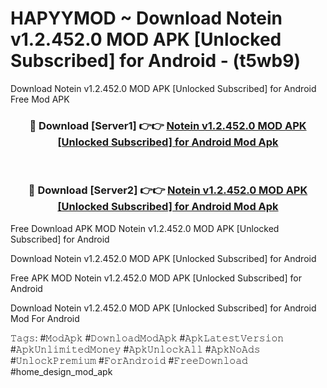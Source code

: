 # HAPYYMOD ~ Download Notein v1.2.452.0 MOD APK [Unlocked Subscribed] for Android - (t5wb9)
Download Notein v1.2.452.0 MOD APK [Unlocked Subscribed] for Android Free Mod APK

<div align="center">
<h3>🔴 Download [Server1] 👉👉 <a href="https://apk-comot.site?title=Notein_v1.2.452.0_MOD_APK_[Unlocked_Subscribed]_for_Android">Notein v1.2.452.0 MOD APK [Unlocked Subscribed] for Android Mod Apk</a></h3><br>

<h3>🔴 Download [Server2] 👉👉 <a href="https://apk-comot.site?title=Notein_v1.2.452.0_MOD_APK_[Unlocked_Subscribed]_for_Android">Notein v1.2.452.0 MOD APK [Unlocked Subscribed] for Android Mod Apk</a></h3>
</div>


Free Download APK MOD Notein v1.2.452.0 MOD APK [Unlocked Subscribed] for Android

Download Notein v1.2.452.0 MOD APK [Unlocked Subscribed] for Android 

Free APK MOD Notein v1.2.452.0 MOD APK [Unlocked Subscribed] for Android 

Download Notein v1.2.452.0 MOD APK [Unlocked Subscribed] for Android Mod For Android

𝚃𝚊𝚐𝚜: #𝙼𝚘𝚍𝙰𝚙𝚔 #𝙳𝚘𝚠𝚗𝚕𝚘𝚊𝚍𝙼𝚘𝚍𝙰𝚙𝚔 #𝙰𝚙𝚔𝙻𝚊𝚝𝚎𝚜𝚝𝚅𝚎𝚛𝚜𝚒𝚘𝚗 #𝙰𝚙𝚔𝚄𝚗𝚕𝚒𝚖𝚒𝚝𝚎𝚍𝙼𝚘𝚗𝚎𝚢 #𝙰𝚙𝚔𝚄𝚗𝚕𝚘𝚌𝚔𝙰𝚕𝚕 #𝙰𝚙𝚔𝙽𝚘𝙰𝚍𝚜 #𝚄𝚗𝚕𝚘𝚌𝚔𝙿𝚛𝚎𝚖𝚒𝚞𝚖 #𝙵𝚘𝚛𝙰𝚗𝚍𝚛𝚘𝚒𝚍 #𝙵𝚛𝚎𝚎𝙳𝚘𝚠𝚗𝚕𝚘𝚊𝚍 #home_design_mod_apk